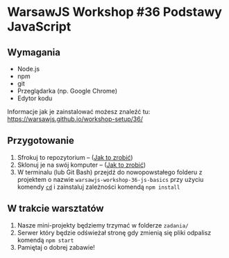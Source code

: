 # WarsawJS Workshop #36 Podstawy JavaScript

## Wymagania
* Node.js
* npm
* git
* Przeglądarka (np. Google Chrome)
* Edytor kodu

Informacje jak je zainstalować możesz znaleźć tu: https://warsawjs.github.io/workshop-setup/36/

## Przygotowanie
1. Sfrokuj to repozytorium – ([Jak to zrobić](https://help.github.com/en/articles/fork-a-repo))
2. Sklonuj je na swój komputer  – ([Jak to zrobić](https://help.github.com/en/articles/cloning-a-repository))
3. W terminalu (lub Git Bash) przejdź do nowopowstałego folderu z projektem o nazwie `warsawjs-workshop-36-js-basics` przy użyciu komendy [`cd`](https://www.computerhope.com/unix/ucd.htm) i zainstaluj zależności komendą `npm install`

## W trakcie warsztatów
1. Nasze mini-projekty będziemy trzymać w folderze `zadania/`
2. Serwer który będzie odświeżał stronę gdy zmienią się pliki odpalisz komendą `npm start`
3. Pamiętaj o dobrej zabawie!
